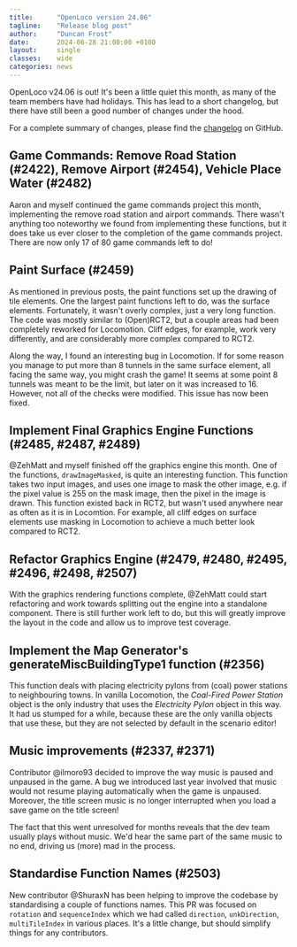 ```yaml
---
title:      "OpenLoco version 24.06"
tagline:    "Release blog post"
author:     "Duncan Frost"
date:       2024-06-28 21:00:00 +0100
layout:     single
classes:    wide
categories: news
---
```


OpenLoco v24.06 is out! It's been a little quiet this month, as many of the team members have had holidays.
This has lead to a short changelog, but there have still been a good number of changes under the hood.

For a complete summary of changes, please find the
[changelog](https://github.com/OpenLoco/OpenLoco/releases/tag/v24.06) on GitHub.

## Game Commands: Remove Road Station (#2422), Remove Airport (#2454), Vehicle Place Water (#2482)

Aaron and myself continued the game commands project this month, implementing the remove road station and
airport commands. There wasn't anything too noteworthy we found from implementing these functions, but it
does take us ever closer to the completion of the game commands project. There are now only 17 of 80
game commands left to do!

## Paint Surface (#2459)

As mentioned in previous posts, the paint functions set up the drawing of tile elements. One the largest paint
functions left to do, was the surface elements. Fortunately, it wasn't overly complex, just a very long function.
The code was mostly similar to (Open)RCT2, but a couple areas had been completely reworked for Locomotion.
Cliff edges, for example, work very differently, and are considerably more complex compared to RCT2.

Along the way, I found an interesting bug in Locomotion. If for some reason you manage to put more than 8 tunnels
in the same surface element, all facing the same way, you might crash the game! It seems at some point 8 tunnels
was meant to be the limit, but later on it was increased to 16. However, not all of the checks were modified.
This issue has now been fixed.

## Implement Final Graphics Engine Functions (#2485, #2487, #2489)

@ZehMatt and myself finished off the graphics engine this month. One of the functions, `drawImageMasked`,
is quite an interesting function. This function takes two input images, and uses one image to mask the other image,
e.g. if the pixel value is 255 on the mask image, then the pixel in the image is drawn.
This function existed back in RCT2, but wasn't used anywhere near as often as it is in Locomtion.
For example, all cliff edges on surface elements use masking in Locomotion to achieve a much better look
compared to RCT2.

## Refactor Graphics Engine (#2479, #2480, #2495, #2496, #2498, #2507)

With the graphics rendering functions complete, @ZehMatt could start refactoring and work towards splitting out
the engine into a standalone component. There is still further work left to do, but this will greatly improve
the layout in the code and allow us to improve test coverage.

## Implement the Map Generator's generateMiscBuildingType1 function (#2356)

This function deals with placing electricity pylons from (coal) power stations to neighbouring towns.
In vanilla Locomotion, the *Coal-Fired Power Station* object is the only industry that uses the
*Electricity Pylon* object in this way. It had us stumped for a while, because these are the only vanilla
objects that use these, but they are not selected by default in the scenario editor!

## Music improvements (#2337, #2371)

Contributor @ilmoro93 decided to improve the way music is paused and unpaused in the game. A bug we introduced
last year involved that music would not resume playing automatically when the game is unpaused. Moreover, the
title screen music is no longer interrupted when you load a save game on the title screen!

The fact that this went unresolved for months reveals that the dev team usually plays without music.
We'd hear the same part of the same music to no end, driving us (more) mad in the process.

## Standardise Function Names (#2503)

New contributor @ShuraxN has been helping to improve the codebase by standardising a couple of functions names.
This PR was focused on `rotation` and `sequenceIndex` which we had called `direction`, `unkDirection`,
`multiTileIndex` in various places. It's a little change, but should simplify things for any contributors.
